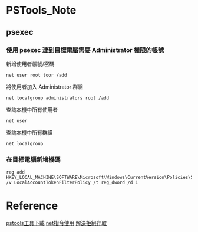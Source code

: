 # PSTools_Note

## psexec 
### 使用 psexec 連到目標電腦需要 Administrator 權限的帳號

新增使用者帳號/密碼
```
net user root toor /add
```
將使用者加入 Administrator 群組
```
net localgroup administrators root /add
```
查詢本機中所有使用者
```
net user 
```
查詢本機中所有群組
```
net localgroup
```
### 在目標電腦新增機碼
```
reg add HKEY_LOCAL_MACHINE\SOFTWARE\Microsoft\Windows\CurrentVersion\Policies\System /v LocalAccountTokenFilterPolicy /t reg_dword /d 1
```

# Reference
[pstools工具下載](https://docs.microsoft.com/zh-tw/sysinternals/downloads/pstools)
[net指令使用](http://jon-and-jane.blogspot.com/2017/05/blog-post.html)
[解決拒絕存取](https://blog.twtnn.com/2013/08/pstools-win7hang.html)
